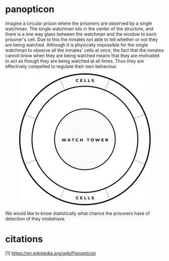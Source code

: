 # panopticon
Imagine a circular prison where the prisoners are observed by a single watchman. The single watchman sits in the center of the structure, and there is a one way glass between the watchman and the window to each prisoner's cell. Due to this the inmates not able to tell whether or not they are being watched. Although it is physically impossible for the single watchman to observe all the inmates' cells at once, the fact that the inmates cannot know when they are being watched means that they are motivated to act as though they are being watched at all times. Thus they are effectively compelled to regulate their own behaviour. 

<p align="center"> 
  <img src="panopticon.png">
</p>

We would like to know statistically what chance the prisoners have of detection of they misbehave. 

# citations
[1] https://en.wikipedia.org/wiki/Panopticon
